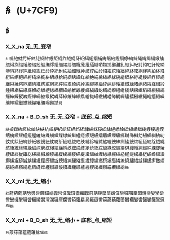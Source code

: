 # 糹 (U+7CF9)

## 糹

### X_X_na 无_无_变窄
`糹`㯞䊶䊷䊸䊹䊾䋃䋄䋅䋋䋌䋍䋏䋐䋑䋒䋗䋙䋚䋞䋠䋦䋧䋨䋩䋪䋫䋭䋱䋲䋳䋵䋹䋺䋻䋿䌀䌃䌈䌊䌋䌌䌏䌔䌗䌢䌣䌤䌦䌧䌪䌫䌬䌯䌰䜌喲嬵撧檰濰糺糽糾紀紂約紅紆紇納嚩紏紑紓純紕紖紘紝紟紣紦紨紩紬細紲紳紴紵紶紷紹紺紽紿絀絁終絃絅絆絇絈絊絍絎結絔絕絗絝絠絡絢絣絤絥給絧絪絬絳絴絵絶絹絺絼絽絿綂綃綇綌綍綎綏綑綒經綗継綝綞綣綧綩綪維綯綰綱網綷綸綹綺綼綽綿緄緆緇緈緉緋緌緍緎緑緒緔緖緗緙緝緞緟締緡緢緣緤緥緦緧緪緫緬緭緯緰緱緲緶緷緺縀縂縃縄縆縉縎縐縖縗縙縚縛縜縝縞纙縡縥縦縧縩縪縭縮縰縱縳縴縿繀繂繆繑繒織繕繖繘繙繜繝繟繣繥繦繧繩繪繬繯繰繷繹繻繼纀纁纈纕纗矊㒙㨥`鐑`

### X_X_na + B_D_sh 无_无_变窄 + 底部_点_缩短
`縺`㩪㱍䊵䊺䊻䊼䊽䊿䋁䋂䋆䋇䋉䋊䋎䋓䋔䋖䋘䋛䋝䋟䋡䋥䋬䋮䋴䋶䋸䋼䋽䋾䌁䌂䌄䌅䌆䌇䌉䌍䌐䌑䌒䌕䌖䌙䌚䌜䌝䌞䌟䌡䌥䌨䌩䌭䌮䌱䌲䌳䌴䌵䏈噝櫞糼糿紁紃紈紉紋紌紎紐紒紗紙級紛紜紞紡紤紪紭紱紸紻紼紾組絉絋経絏絑絒絓絖絘絙絚絞絟絨絩絯絰統絲絸絻絾綀綁綄綅綆綈綉綊綋綐綕綖続綛綜綟綠綡綢綥綨綫綬綳綴綵綶綻綾緀緁緂緃緅総緓緕緘線緛編緩緮練緵緸緹緻緼緽緾緿縁縅縇縊縋縌縍縑縒縓縔縕縘縟縤縨縫縬縯縲縵縷縸縹縼總績繃繅繈繉繊繌繍繎繏繐繓繗繚繞繡繢繨繮繱繲繳繵繶繸繺繽繾繿纃纄纅纆纉纊纋續纎纏纐纑纒纓纔纖纘纚纜纝纞`綘`

### X_X_mi 无_无_缩小 
`葒`葤葯蒓蒳㔃㔢㘘繭纙㜻㝈㡩㦬㪻㼈㽋㿚䂅䈙䈫䈺䖂䗽䘎儸卛囉囖圝圞壪奱孌孿巒彎戀攞攣曪曫欏欒灓灣灤玀癴癵矕箹籮羂羄羅羉臠蒶蔠蕝蘿虊蠻襺變轡鑼鑾饠鸞邏龻`㜻`

### X_X_mi + B_D_sh 无_无_缩小 + 底部_点_缩短
`䔋`䕑蕬藧藴蘕蘰鷥`鶭蘊`